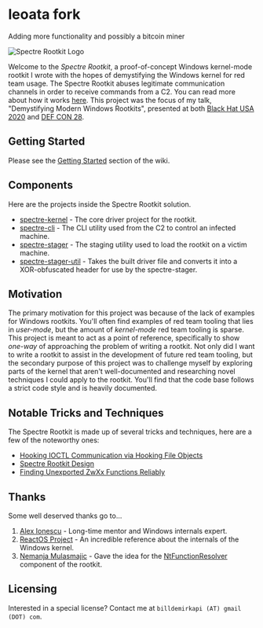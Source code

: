 # leoata fork

Adding more functionality and possibly a bitcoin miner

![Spectre Rootkit Logo](https://i.imgur.com/P529RIt.png)

Welcome to the *Spectre Rootkit*, a proof-of-concept Windows kernel-mode rootkit I wrote with the hopes of demystifying the Windows kernel for red team usage. The Spectre Rootkit abuses legitimate communication channels in order to receive commands from a C2. You can read more about how it works [here](https://github.com/D4stiny/spectre/wiki/Hooking-IOCTL-Communication-via-Hooking-File-Objects). This project was the focus of my talk, "Demystifying Modern Windows Rootkits", presented at both [Black Hat USA 2020](https://www.blackhat.com/us-20/briefings/schedule/index.html#demystifying-modern-windows-rootkits-20918) and [DEF CON 28](https://defcon.org/html/defcon-safemode/dc-safemode-speakers.html#Demirkapi).

## Getting Started
Please see the [Getting Started](https://github.com/D4stiny/spectre/wiki/Getting-Started) section of the wiki.

## Components
Here are the projects inside the Spectre Rootkit solution.

- [spectre-kernel](https://github.com/D4stiny/spectre/tree/master/spectre/spectre-kernel) - The core driver project for the rootkit.
- [spectre-cli](https://github.com/D4stiny/spectre/tree/master/spectre/spectre-cli) - The CLI utility used from the C2 to control an infected machine.
- [spectre-stager](https://github.com/D4stiny/spectre/tree/master/spectre/spectre-stager) - The staging utility used to load the rootkit on a victim machine.
- [spectre-stager-util](https://github.com/D4stiny/spectre/tree/master/spectre/spectre-stager-util) - Takes the built driver file and converts it into a XOR-obfuscated header for use by the spectre-stager.

## Motivation
The primary motivation for this project was because of the lack of examples for Windows rootkits. You'll often find examples of red team tooling that lies in *user-mode*, but the amount of *kernel-mode* red team tooling is sparse. This project is meant to act as a point of reference, specifically to show *one-way* of approaching the problem of writing a rootkit. Not only did I want to write a rootkit to assist in the development of future red team tooling, but the secondary purpose of this project was to challenge myself by exploring parts of the kernel that aren't well-documented and researching novel techniques I could apply to the rootkit. You'll find that the code base follows a strict code style and is heavily documented.

## Notable Tricks and Techniques
The Spectre Rootkit is made up of several tricks and techniques, here are a few of the noteworthy ones:
- [Hooking IOCTL Communication via Hooking File Objects](https://github.com/D4stiny/spectre/wiki/Hooking-IOCTL-Communication-via-Hooking-File-Objects)
- [Spectre Rootkit Design](https://github.com/D4stiny/spectre/wiki/Spectre-Rootkit-Design)
- [Finding Unexported ZwXx Functions Reliably](https://github.com/D4stiny/spectre/wiki/Finding-unexported-ZwXx-functions-reliably)

## Thanks
Some well deserved thanks go to...
1. [Alex Ionescu](https://twitter.com/aionescu) - Long-time mentor and Windows internals expert.
2. [ReactOS Project](https://reactos.org) - An incredible reference about the internals of the Windows kernel.
3. [Nemanja Mulasmajic](https://twitter.com/0xNemi) - Gave the idea for the [NtFunctionResolver](https://github.com/D4stiny/spectre/blob/master/spectre/spectre-kernel/NtFunctionResolver.h) component of the rootkit.

## Licensing
Interested in a special license? Contact me at `billdemirkapi (AT) gmail (DOT) com`.
